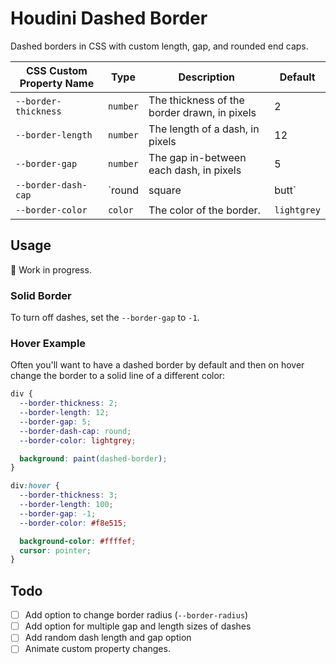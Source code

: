 # Houdini Dashed Border

Dashed borders in CSS with custom length, gap, and rounded end caps.

| CSS Custom Property Name | Type | Description | Default |
|---|-------|------|---|
| `--border-thickness` | `number` | The thickness of the border drawn, in pixels | 2 |
| `--border-length` | `number` | The length of a dash, in pixels | 12 |
| `--border-gap` | `number` | The gap in-between each dash, in pixels | 5 |
| `--border-dash-cap` | `round | square | butt` | The end cap type for each dash. | round |
| `--border-color` | `color` | The color of the border. | `lightgrey` |

## Usage

🚧 Work in progress.

### Solid Border

To turn off dashes, set the `--border-gap` to `-1`.

### Hover Example

Often you'll want to have a dashed border by default and then on hover change the border to a solid line of a different color:

```css
div {
  --border-thickness: 2;
  --border-length: 12;
  --border-gap: 5;
  --border-dash-cap: round;
  --border-color: lightgrey;

  background: paint(dashed-border);
}

div:hover {
  --border-thickness: 3;
  --border-length: 100;
  --border-gap: -1;
  --border-color: #f8e515;

  background-color: #ffffef;
  cursor: pointer;
}
```

## Todo

- [ ] Add option to change border radius (`--border-radius`)
- [ ] Add option for multiple gap and length sizes of dashes
- [ ] Add random dash length and gap option
- [ ] Animate custom property changes.
